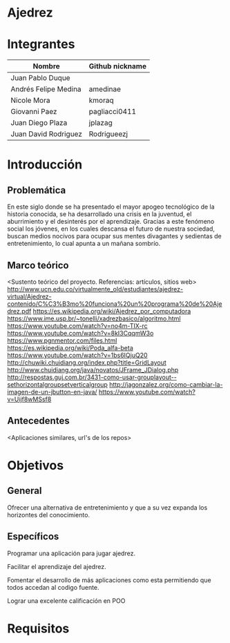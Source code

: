 
# Ajedrez

# Integrantes


|     Nombre         | Github nickname |
|--------------------|-----------------|
|Juan Pablo Duque    |                 |
|Andrés Felipe Medina|amedinae         |
|Nicole Mora         |kmoraq           |
|Giovanni Paez       |pagliacci0411    |
|Juan Diego Plaza    |jplazag          |
|Juan David Rodriguez|Rodrigueezj      |


# Introducción

## Problemática

En este siglo donde se ha presentado el mayor apogeo tecnológico de la historia conocida, se ha desarrollado una crisis en la juventud, el aburrimiento y el desinterés por el aprendizaje. Gracias a este fenómeno social los jóvenes, en los cuales descansa el futuro de nuestra sociedad, buscan medios nocivos para ocupar sus mentes divagantes y sedientas de entretenimiento, lo cual apunta a un mañana sombrío.


## Marco teórico

<Sustento teórico del proyecto. Referencias: artículos, sitios web>
http://www.ucn.edu.co/virtualmente_old/estudiantes/ajedrez-virtual/Ajedrez-contenido/C%C3%B3mo%20funciona%20un%20programa%20de%20Ajedrez.pdf
https://es.wikipedia.org/wiki/Ajedrez_por_computadora
https://www.ime.usp.br/~tonelli/xadrezbasico/algoritmo.html
https://www.youtube.com/watch?v=no4m-TIX-rc
https://www.youtube.com/watch?v=8kI3CqqmW3o
https://www.pgnmentor.com/files.html
https://es.wikipedia.org/wiki/Poda_alfa-beta
https://www.youtube.com/watch?v=1bs6IQjuQ20
http://chuwiki.chuidiang.org/index.php?title=GridLayout
http://www.chuidiang.org/java/novatos/JFrame_JDialog.php
http://respostas.guj.com.br/3431-como-usar-grouplayout--sethorizontalgroupsetverticalgroup
http://jagonzalez.org/como-cambiar-la-imagen-de-un-jbutton-en-java/
https://www.youtube.com/watch?v=Uijf8wMSsf8
## Antecedentes

<Aplicaciones similares, url's de los repos>

# Objetivos

## General

Ofrecer una alternativa de entretenimiento y que a su vez expanda los horizontes del conocimiento.

## Específicos

Programar una aplicación para jugar ajedrez.

Facilitar el aprendizaje del ajedrez.

Fomentar el desarrollo de más aplicaciones como esta permitiendo que todos accedan al codigo fuente.

Lograr una excelente calificación en POO


# Requisitos
